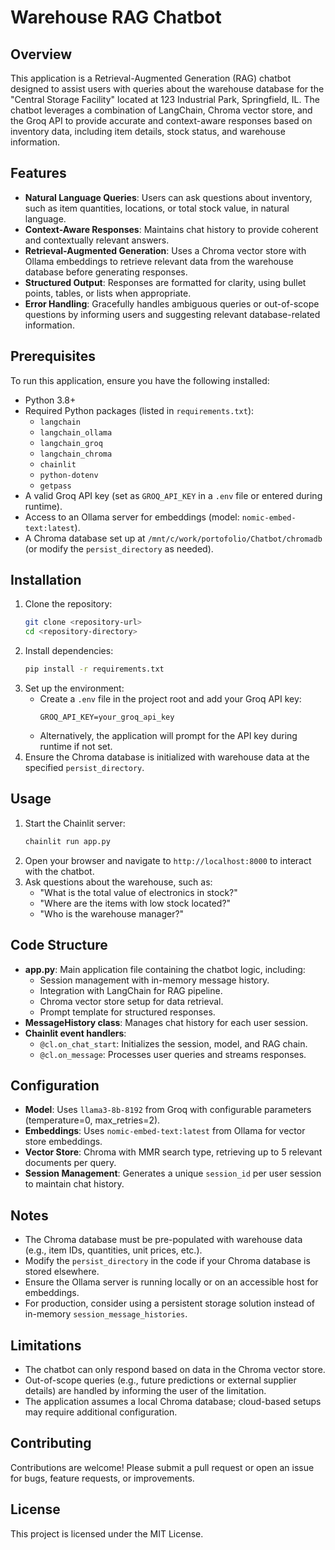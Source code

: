 # Warehouse RAG Chatbot

## Overview
This application is a Retrieval-Augmented Generation (RAG) chatbot designed to assist users with queries about the warehouse database for the "Central Storage Facility" located at 123 Industrial Park, Springfield, IL. The chatbot leverages a combination of LangChain, Chroma vector store, and the Groq API to provide accurate and context-aware responses based on inventory data, including item details, stock status, and warehouse information.

## Features
- **Natural Language Queries**: Users can ask questions about inventory, such as item quantities, locations, or total stock value, in natural language.
- **Context-Aware Responses**: Maintains chat history to provide coherent and contextually relevant answers.
- **Retrieval-Augmented Generation**: Uses a Chroma vector store with Ollama embeddings to retrieve relevant data from the warehouse database before generating responses.
- **Structured Output**: Responses are formatted for clarity, using bullet points, tables, or lists when appropriate.
- **Error Handling**: Gracefully handles ambiguous queries or out-of-scope questions by informing users and suggesting relevant database-related information.

## Prerequisites
To run this application, ensure you have the following installed:
- Python 3.8+
- Required Python packages (listed in `requirements.txt`):
  - `langchain`
  - `langchain_ollama`
  - `langchain_groq`
  - `langchain_chroma`
  - `chainlit`
  - `python-dotenv`
  - `getpass`
- A valid Groq API key (set as `GROQ_API_KEY` in a `.env` file or entered during runtime).
- Access to an Ollama server for embeddings (model: `nomic-embed-text:latest`).
- A Chroma database set up at `/mnt/c/work/portofolio/Chatbot/chromadb` (or modify the `persist_directory` as needed).

## Installation
1. Clone the repository:
   ```bash
   git clone <repository-url>
   cd <repository-directory>
   ```
2. Install dependencies:
   ```bash
   pip install -r requirements.txt
   ```
3. Set up the environment:
   - Create a `.env` file in the project root and add your Groq API key:
     ```plaintext
     GROQ_API_KEY=your_groq_api_key
     ```
   - Alternatively, the application will prompt for the API key during runtime if not set.
4. Ensure the Chroma database is initialized with warehouse data at the specified `persist_directory`.

## Usage
1. Start the Chainlit server:
   ```bash
   chainlit run app.py
   ```
2. Open your browser and navigate to `http://localhost:8000` to interact with the chatbot.
3. Ask questions about the warehouse, such as:
   - "What is the total value of electronics in stock?"
   - "Where are the items with low stock located?"
   - "Who is the warehouse manager?"

## Code Structure
- **app.py**: Main application file containing the chatbot logic, including:
  - Session management with in-memory message history.
  - Integration with LangChain for RAG pipeline.
  - Chroma vector store setup for data retrieval.
  - Prompt template for structured responses.
- **MessageHistory class**: Manages chat history for each user session.
- **Chainlit event handlers**:
  - `@cl.on_chat_start`: Initializes the session, model, and RAG chain.
  - `@cl.on_message`: Processes user queries and streams responses.

## Configuration
- **Model**: Uses `llama3-8b-8192` from Groq with configurable parameters (temperature=0, max_retries=2).
- **Embeddings**: Uses `nomic-embed-text:latest` from Ollama for vector store embeddings.
- **Vector Store**: Chroma with MMR search type, retrieving up to 5 relevant documents per query.
- **Session Management**: Generates a unique `session_id` per user session to maintain chat history.

## Notes
- The Chroma database must be pre-populated with warehouse data (e.g., item IDs, quantities, unit prices, etc.).
- Modify the `persist_directory` in the code if your Chroma database is stored elsewhere.
- Ensure the Ollama server is running locally or on an accessible host for embeddings.
- For production, consider using a persistent storage solution instead of in-memory `session_message_histories`.

## Limitations
- The chatbot can only respond based on data in the Chroma vector store.
- Out-of-scope queries (e.g., future predictions or external supplier details) are handled by informing the user of the limitation.
- The application assumes a local Chroma database; cloud-based setups may require additional configuration.

## Contributing
Contributions are welcome! Please submit a pull request or open an issue for bugs, feature requests, or improvements.

## License
This project is licensed under the MIT License.